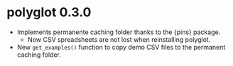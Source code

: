 # polyglot 0.3.0

- Implements permanente caching folder thanks to the {pins} package. 
  - Now CSV spreadsheets are not lost when reinstalling polyglot.
- New `get_examples()` function to copy demo CSV files to the permanent caching folder.
